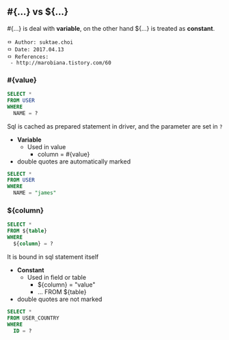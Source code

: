 ## #{...} vs ${...}
#{...} is deal with **variable**, on the other hand ${...} is treated as **constant**.

```
ㅁ Author: suktae.choi
ㅁ Date: 2017.04.13
ㅁ References:
 - http://marobiana.tistory.com/60
```

### #{value}
```sql
SELECT *
FROM USER
WHERE
  NAME = ?
```
Sql is cached as prepared statement in driver, and the parameter are set in `?`

- **Variable**
  - Used in value
    - column = #{value}
- double quotes are automatically marked
```sql
SELECT *
FROM USER
WHERE
  NAME = "james"
```

### ${column}
```sql
SELECT *
FROM ${table}
WHERE
  ${column} = ?
```
It is bound in sql statement itself

- **Constant**
  - Used in field or table
    - ${column} = "value"
    - ... FROM ${table}
- double quotes are not marked
```sql
SELECT *
FROM USER_COUNTRY
WHERE
  ID = ?
```
